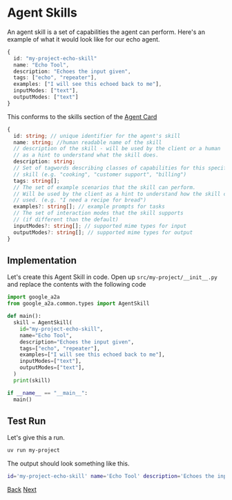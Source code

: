# Agent Skills

An agent skill is a set of capabilities the agent can perform. Here's an example of what it would look like for our echo agent.

```ts
{
  id: "my-project-echo-skill"
  name: "Echo Tool",
  description: "Echoes the input given",
  tags: ["echo", "repeater"],
  examples: ["I will see this echoed back to me"],
  inputModes: ["text"],
  outputModes: ["text"]
}
```

This conforms to the skills section of the [Agent Card](documentation?id=representation)

```ts
{
  id: string; // unique identifier for the agent's skill
  name: string; //human readable name of the skill
  // description of the skill - will be used by the client or a human
  // as a hint to understand what the skill does.
  description: string;
  // Set of tagwords describing classes of capabilities for this specific
  // skill (e.g. "cooking", "customer support", "billing")
  tags: string[];
  // The set of example scenarios that the skill can perform.
  // Will be used by the client as a hint to understand how the skill can be
  // used. (e.g. "I need a recipe for bread")
  examples?: string[]; // example prompts for tasks
  // The set of interaction modes that the skill supports
  // (if different than the default)
  inputModes?: string[]; // supported mime types for input
  outputModes?: string[]; // supported mime types for output
}
```

## Implementation <!-- {docsify-ignore} -->

Let's create this Agent Skill in code. Open up `src/my-project/__init__.py` and replace the contents with the following code

```python
import google_a2a
from google_a2a.common.types import AgentSkill

def main():
  skill = AgentSkill(
    id="my-project-echo-skill",
    name="Echo Tool",
    description="Echoes the input given",
    tags=["echo", "repeater"],
    examples=["I will see this echoed back to me"],
    inputModes=["text"],
    outputModes=["text"],
  )
  print(skill)

if __name__ == "__main__":
  main()
```

## Test Run <!-- {docsify-ignore} -->

Let's give this a run.

```bash
uv run my-project
```

The output should look something like this.

```bash
id='my-project-echo-skill' name='Echo Tool' description='Echoes the input given' tags=['echo', 'repeater'] examples=['I will see this echoed back to me'] inputModes=['text'] outputModes=['text']
```

<div class="bottom-buttons" style="flex flex-row">
  <a href="#/tutorials/python/3_create_a_project.md" class="back-button">Back</a>
  <a href="#/tutorials/python/5_add_agent_card.md?id=agent-card" class="next-button">Next</a>
</div>
